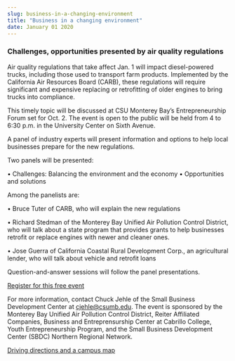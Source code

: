 ```yaml
---
slug: business-in-a-changing-environment
title: "Business in a changing environment"
date: January 01 2020
---
```


<h3>Challenges, opportunities presented by air quality regulations</h3><p>Air quality regulations that take affect Jan. 1 will impact diesel-powered trucks, including those used to transport farm products. Implemented by the California Air Resources Board (CARB), these regulations will require significant and expensive replacing or retrofitting of older engines to bring trucks into compliance.
</p><p>This timely topic will be discussed at CSU Monterey Bay’s Entrepreneurship Forum set for Oct. 2. The event is open to the public will be held from 4 to 6:30 p.m. in the University Center on Sixth Avenue. 
</p><p>A panel of industry experts will present information and options to help local businesses prepare for the new regulations.
</p><p>Two panels will be presented:
</p><p>• Challenges: Balancing the environment and the economy • Opportunities and solutions
</p><p>Among the panelists are:
</p><p>• Bruce Tuter of CARB, who will explain the new regulations
</p><p>• Richard Stedman of the Monterey Bay Unified Air Pollution Control District, who will talk about a state program that provides grants to help businesses retrofit or replace engines with newer and cleaner ones.
</p><p>• Jose Guerra of California Coastal Rural Development Corp., an agricultural lender, who will talk about vehicle and retrofit loans
</p><p>Question-and-answer sessions will follow the panel presentations.
</p><p><a href="https://carbpanel.eventbrite.com/">Register for this free event</a>
</p><p>For more information, contact Chuck Jehle of the Small Business Development Center at <a href="&#x6d;&#97;&#x69;&#x6c;&#116;&#x6f;&#58;&#99;&#x6a;&#101;&#104;&#x6c;&#101;&#64;&#x63;&#115;u&#x6d;&#98;&#x2e;&#x65;&#100;&#x75;">cjehle@csumb.edu</a>. The event is sponsored by the Monterey Bay Unified Air Pollution Control District, Reiter Affiliated Companies, Business and Entreprensurship Center at Cabrillo College, Youth Entrepreneurship Program, and the Small Business Development Center (SBDC) Northern Regional Network.
</p><p><a href="http://csumb.edu/maps">Driving directions and a campus map</a>  
</p>
